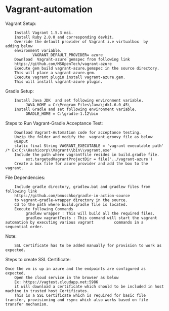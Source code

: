 Vagrant-automation
==================
Vagrant Setup:

        Install Vagrant 1.5.3 msi. 
        Install Ruby 2.0.0 and corresponding devkit.
        Override the default provider of Vagrant i.e virtualbox  by  adding below 
        environment variable.
                VAGRANT_DEFAULT_PROVIDER= azure 
        Download  Vagrant-azure gemspec from following link
        https://github.com/MSOpenTech/vagrant-azure
        Execute gem build vagrant-azure.gemspec in the source directory.
        This will place a vagrant-azure.gem.
        Execute vagrant plugin install vagrant-azure.gem. 
        This will install vagrant-azure plugin.
        
Gradle Setup:

        Install Java JDK  and set following environment variable.
             JAVA_HOME = C:\Program Files\Java\jdk1.6.0_45\
        Install Gradle and set following environment variable.
             GRADLE_HOME = C:\gradle-1.12\bin

Steps to Run Vagrant-Gradle Acceptance Test:

        Download Vagrant-Automation code for acceptance testing.
        Unzip the folder and modify the  vagrant.groovy file as below
        @Input
        static final String VAGRANT_EXECUTABLE = 'vagrant executable path' /* Ex:C:\\Hashicorp\\Vagrant\\bin\\vagrant.exe'
        Include the path where vagrantfile resides in build.gradle file.
             ext.targetedVagrantProjectDir = file('../vagrant-azure')
        Create a box file for azure provider and add the box to the vagrant.

             
File Dependencies:

        Include gradle directory, gradlew.bat and gradlew files from following link
        https://github.com/bmuschko/gradle-in-action-source
        to vagrant-gradle-wrapper directory in the source.
        Cd to the path where build.gradle file is located.
        Execute following Commands    
             gradlew wrapper : This will build all the required files.
             gradlew vagrantTests : This command will start the vagrant automation by executing various vagrant         commands in a sequential order.

        
Note:

        SSL Certificate has to be added manually for provision to work as expected.   
        
Steps  to create SSL Certificate:

	Once the vm is up in azure and the endpoints are configured as expected. 
        Open the cloud service in the browser as below
        Ex: https://vagtest.cloudapp.net:5986 
        it will download a certificate which should to be included in host machine in trusted host Certificates. 
        This is a SSL Certificate which is required for basic file transfer, provisioning and rsync which also works based on file transfer mechanism.








